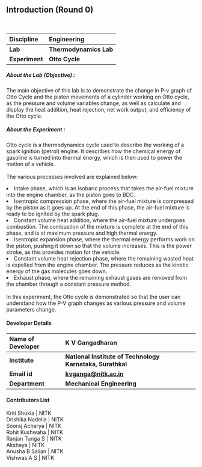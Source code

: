 ## Introduction (Round 0)

<br>

<b>Discipline | <b>Engineering
:--|:--|
<b> Lab | <b> Thermodynamics Lab
<b> Experiment|     <b> Otto Cycle

<h5> About the Lab (Objective) : </h5>

The main objective of this lab is to demonstrate the change in P-v graph of Otto Cycle and the piston movements of a cylinder working on Otto cycle, as the pressure and volume variables change, as well as calculate and display the heat addition, heat rejection, net work output, and efficiency of the Otto cycle. 

<h5> About the Experiment : </h5>

Otto cycle is a thermodynamics cycle used to describe the working of a spark ignition (petrol) engine. It describes how the chemical energy of gasoline is turned into thermal energy, which is then used to power the motion of a vehicle.
<br><br>
The various processes involved are explained below:<br>
<li>Intake phase, which is an isobaric process that takes the air-fuel mixture into the engine chamber, as the piston goes to BDC.</li>
<li>Isentropic compression phase, where the air-fuel mixture is compressed by the piston as it goes up. At the end of this phase, the air-fuel mixture is ready to be ignited by the spark plug.</li>
<li>Constant volume heat addition, where the air-fuel mixture undergoes combustion. The combustion of the mixture is complete at the end of this phase, and is at maximum pressure and high thermal energy.</li>
<li>Isentropic expansion phase, where the thermal energy performs work on the piston, pushing it down so that the volume increases. This is the power stroke, as this provides motion for the vehicle.</li>
<li>Constant volume heat rejection phase, where the remaining wasted heat is expelled from the engine chamber. The pressure reduces as the kinetic energy of the gas molecules goes down.</li>
<li>Exhaust phase, where the remaining exhaust gases are removed from the chamber through a constant pressure method.</li>
<br>
In this experiment, the Otto cycle is demonstrated so that the user can understand how the P-V graph changes as various pressure and volume parameters change.

#### Developer Details

<b>Name of Developer | <b> K V Gangadharan
:--|:--|
<b> Institute | <b> National Institute of Technology Karnataka, Surathkal
<b> Email id|   <b> kvganga@nitk.ac.in
<b> Department | <b> Mechanical Engineering

#### Contributors List

Kriti Shukla | NITK <br>
Drishika Nadella | NITK <br>
Sooraj Acharya | NITK <br>
Rohit Kushwaha | NITK <br>
Ranjan Tunga S | NITK <br>
Akshaya | NITK <br>
Anusha B Salian | NITK <br>
Vishwas A S | NITK <br>
